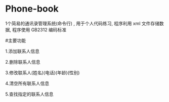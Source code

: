 # Phone-book
1个简易的通讯录管理系统(命令行) , 用于个人代码练习, 程序利用 xml 文件存储数据, 程序使用 GB2312 编码标准

#主要功能

1.添加联系人信息

2.删除联系人信息

3.修改联系人(姓名)(电话)(年龄)(性别)

4.清空所有联系人信息

5.查找指定的联系人信息
